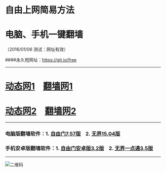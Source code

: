 # 自由上网简易方法
# 电脑、手机一键翻墙
（2016/01/06 测试：网址有效）

####永久短网址：https://git.io/free

***

# <a href="http://dt03.kiani.com/106" target="_blank">动态网1</a>&nbsp;&nbsp;&nbsp;&nbsp;<a href="http://fq02.olife.org" target="_blank">翻墙网1</a>

# <a href="http://dt-04.turocied.com/106" target="_blank">动态网2</a>&nbsp;&nbsp;&nbsp;&nbsp;<a href="http://fq03.imly.org" target="_blank">翻墙网2</a>

***

### 电脑版翻墙软件：1. <a href="http://fq02.olife.org/fgget.php?fid=fg757p.zip" target="_blank">自由门7.57版</a>&nbsp;&nbsp;&nbsp;&nbsp;2. <a href="http://fq02.olife.org/fgget.php?fid=u1504.zip" target="_blank">无界15.04版</a>

### 手机安卓版翻墙软件：1. <a href="http://fq02.olife.org/fgget.php?fid=fgma32.apk" target="_blank">自由门安卓版3.2版</a>&nbsp;&nbsp;&nbsp;&nbsp;2. <a href="http://fq02.olife.org/fgget.php?fid=um3.5.apk" target="_blank">无界一点通3.5版</a>

***

![二维码](http://fq02.olife.org/pic/yjfq0.png)
